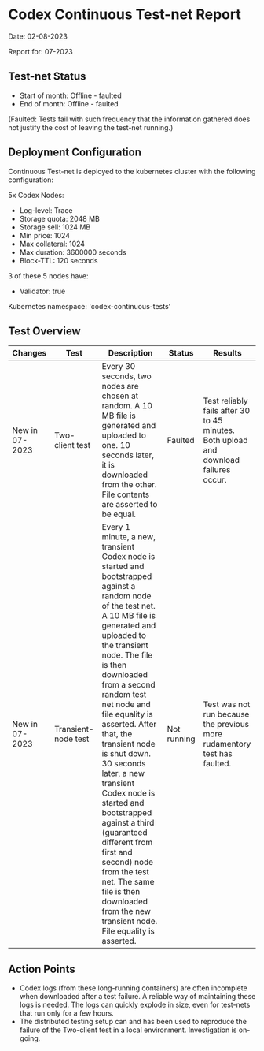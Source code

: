 # Codex Continuous Test-net Report
Date: 02-08-2023

Report for: 07-2023


## Test-net Status
- Start of month: Offline - faulted
- End of month: Offline - faulted

(Faulted: Tests fail with such frequency that the information gathered does not justify the cost of leaving the test-net running.)

## Deployment Configuration
Continuous Test-net is deployed to the kubernetes cluster with the following configuration:

5x Codex Nodes:
- Log-level: Trace
- Storage quota: 2048 MB
- Storage sell: 1024 MB
- Min price: 1024
- Max collateral: 1024
- Max duration: 3600000 seconds
- Block-TTL: 120 seconds

3 of these 5 nodes have:
- Validator: true

Kubernetes namespace: 'codex-continuous-tests'

## Test Overview
| Changes        | Test                | Description                                                                                                                                                                                                                                                                                                                                                                                                                                                                                                                                                                    | Status      | Results                                                                              |
|----------------|---------------------|--------------------------------------------------------------------------------------------------------------------------------------------------------------------------------------------------------------------------------------------------------------------------------------------------------------------------------------------------------------------------------------------------------------------------------------------------------------------------------------------------------------------------------------------------------------------------------|-------------|--------------------------------------------------------------------------------------|
| New in 07-2023 | Two-client test     | Every 30 seconds, two nodes are chosen at random. A 10 MB file is generated and uploaded to one. 10 seconds later, it is downloaded from the other. File contents are asserted to be equal.                                                                                                                                                                                                                                                                                                                                                                                    | Faulted     | Test reliably fails after 30 to 45 minutes. Both upload and download failures occur. |
| New in 07-2023 | Transient-node test | Every 1 minute, a new, transient Codex node is started and bootstrapped against a random node of the test net. A 10 MB file is generated and uploaded to the transient node. The file is then downloaded from a second random test net node and file equality is asserted. After that, the transient node is shut down. 30 seconds later, a new transient Codex node is started and bootstrapped against a third (guaranteed different from first and second) node from the test net. The same file is then downloaded from the new transient node. File equality is asserted. | Not running | Test was not run because the previous more rudamentory test has faulted.             |

## Action Points
- Codex logs (from these long-running containers) are often incomplete when downloaded after a test failure. A reliable way of maintaining these logs is needed. The logs can quickly explode in size, even for test-nets that run only for a few hours.
- The distributed testing setup can and has been used to reproduce the failure of the Two-client test in a local environment. Investigation is on-going.